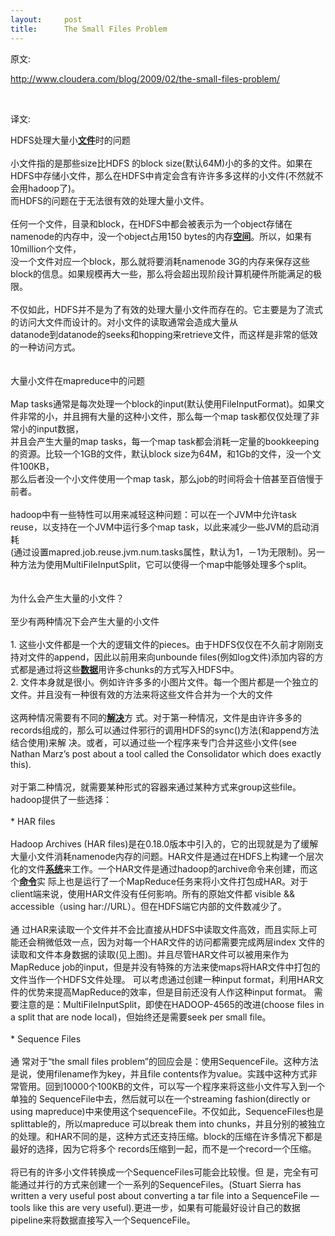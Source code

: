 ```yaml
---
layout:     post
title:      The Small Files Problem
---
```

<div id="article_content" class="article_content clearfix csdn-tracking-statistics" data-pid="blog" data-mod="popu_307" data-dsm="post">
								            <link rel="stylesheet" href="https://csdnimg.cn/release/phoenix/template/css/ck_htmledit_views-f76675cdea.css">
						<div class="htmledit_views" id="content_views">
                <p>原文:</p>
<p><a href="http://www.cloudera.com/blog/2009/02/the-small-files-problem/" rel="nofollow">http://www.cloudera.com/blog/2009/02/the-small-files-problem/</a></p>
<p> </p>
<p>译文:</p>
<p>HDFS处理大量小<a><span style="text-decoration:underline;"><strong>文件</strong></span></a>时的问题<br><br>小文件指的是那些size比HDFS 的block size(默认64M)小的多的文件。如果在HDFS中存储小文件，那么在HDFS中肯定会含有许许多多这样的小文件(不然就不会用hadoop了)。<br>而HDFS的问题在于无法很有效的处理大量小文件。<br><br>任何一个文件，目录和block，在HDFS中都会被表示为一个object存储在namenode的内存中，没一个object占用150 bytes的内存<a><span style="text-decoration:underline;"><strong>空间</strong></span></a>。所以，如果有10million个文件，<br>没一个文件对应一个block，那么就将要消耗namenode 3G的内存来保存这些block的信息。如果规模再大一些，那么将会超出现阶段计算机硬件所能满足的极限。<br><br>不仅如此，HDFS并不是为了有效的处理大量小文件而存在的。它主要是为了流式的访问大文件而设计的。对小文件的读取通常会造成大量从<br>datanode到datanode的seeks和hopping来retrieve文件，而这样是非常的低效的一种访问方式。<br><br><br>大量小文件在mapreduce中的问题<br><br>Map tasks通常是每次处理一个block的input(默认使用FileInputFormat)。如果文件非常的小，并且拥有大量的这种小文件，那么每一个map task都仅仅处理了非常小的input数据，<br>并且会产生大量的map tasks，每一个map task都会消耗一定量的bookkeeping的资源。比较一个1GB的文件，默认block size为64M，和1Gb的文件，没一个文件100KB，<br>那么后者没一个小文件使用一个map task，那么job的时间将会十倍甚至百倍慢于前者。<br><br>hadoop中有一些特性可以用来减轻这种问题：可以在一个JVM中允许task reuse，以支持在一个JVM中运行多个map task，以此来减少一些JVM的启动消耗<br>(通过设置mapred.job.reuse.jvm.num.tasks属性，默认为1，－1为无限制)。另一种方法为使用MultiFileInputSplit，它可以使得一个map中能够处理多个split。<br><br><br>为什么会产生大量的小文件？<br><br>至少有两种情况下会产生大量的小文件<br><br>   1. 这些小文件都是一个大的逻辑文件的pieces。由于HDFS仅仅在不久前才刚刚支持对文件的append，因此以前用来向unbounde files(例如log文件)添加内容的方式都是通过将这些<a><span style="text-decoration:underline;"><strong>数据</strong></span></a>用许多chunks的方式写入HDFS中。<br>   2. 文件本身就是很小。例如许许多多的小图片文件。每一个图片都是一个独立的文件。并且没有一种很有效的方法来将这些文件合并为一个大的文件<br><br>这两种情况需要有不同的<a><span style="text-decoration:underline;"><strong>解决</strong></span></a>方 式。对于第一种情况，文件是由许许多多的records组成的，那么可以通过件邪行的调用HDFS的sync()方法(和append方法结合使用)来解 决。或者，可以通过些一个程序来专门合并这些小文件(see Nathan Marz’s post about a tool called the  Consolidator which does exactly this).<br><br>对于第二种情况，就需要某种形式的容器来通过某种方式来group这些file。hadoop提供了一些选择：<br><br>* HAR files<br><br>Hadoop Archives (HAR files)是在0.18.0版本中引入的，它的出现就是为了缓解大量小文件消耗namenode内存的问题。HAR文件是通过在HDFS上构建一个层次化的文件<a><span style="text-decoration:underline;"><strong>系统</strong></span></a>来工作。一个HAR文件是通过hadoop的archive命令来创建，而这个<a><span style="text-decoration:underline;"><strong>命令</strong></span></a>实 际上也是运行了一个MapReduce任务来将小文件打包成HAR。对于client端来说，使用HAR文件没有任何影响。所有的原始文件都 visible &amp;&amp; accessible（using har://URL）。但在HDFS端它内部的文件数减少了。<br><a href="http://hi.chinaunix.net/batch.download.php?aid=6405" rel="nofollow"><img src="http://hi.chinaunix.net/attachments/2009/02/20651567_200902221652021LC9e.png" border="0" alt=""></a><br><br>通 过HAR来读取一个文件并不会比直接从HDFS中读取文件高效，而且实际上可能还会稍微低效一点，因为对每一个HAR文件的访问都需要完成两层index 文件的读取和文件本身数据的读取(见上图)。并且尽管HAR文件可以被用来作为MapReduce  job的input，但是并没有特殊的方法来使maps将HAR文件中打包的文件当作一个HDFS文件处理。 可以考虑通过创建一种input  format，利用HAR文件的优势来提高MapReduce的效率，但是目前还没有人作这种input format。  需要注意的是：MultiFileInputSplit，即使在HADOOP-4565的改进(choose files in a split  that are node local)，但始终还是需要seek per small file。<br><br>* Sequence Files<br><br>通 常对于“the small files  problem”的回应会是：使用SequenceFile。这种方法是说，使用filename作为key，并且file  contents作为value。实践中这种方式非常管用。回到10000个100KB的文件，可以写一个程序来将这些小文件写入到一个单独的 SequenceFile中去，然后就可以在一个streaming fashion(directly or using  mapreduce)中来使用这个sequenceFile。不仅如此，SequenceFiles也是splittable的，所以mapreduce 可以break them into  chunks，并且分别的被独立的处理。和HAR不同的是，这种方式还支持压缩。block的压缩在许多情况下都是最好的选择，因为它将多个 records压缩到一起，而不是一个record一个压缩。<br><br>将已有的许多小文件转换成一个SequenceFiles可能会比较慢。但 是，完全有可能通过并行的方式来创建一个一系列的SequenceFiles。(Stuart Sierra has written a very  useful post about converting a tar file into a SequenceFile — tools like  this are very  useful).更进一步，如果有可能最好设计自己的数据pipeline来将数据直接写入一个SequenceFile。<br><a href="http://hi.chinaunix.net/batch.download.php?aid=6406" rel="nofollow"><img src="http://hi.chinaunix.net/attachments/2009/02/20651567_200902221653071IyGH.png" border="0" alt=""></a></p>            </div>
                </div>